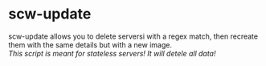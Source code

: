 scw-update
==========
scw-update allows you to delete serversi with a regex match, then recreate them with the same details but with a new image.  
*This script is meant for stateless servers! It will detele all data!*